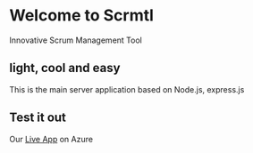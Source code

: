 # Welcome to Scrmtl

Innovative Scrum Management Tool

## light, cool and easy

This is the main server application based on Node.js, express.js

## Test it out

Our [Live App](https://scrmtl.ddns.net/app) on Azure
